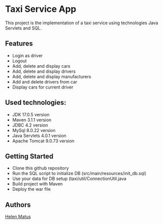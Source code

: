 # Taxi Service App
This project is the implementation of a taxi service using technologies Java Servlets and SQL.
## Features
- Login as driver
- Logout
- Add, delete and display cars
- Add, delete and display drivers
- Add, delete and display manufacturers
- Add and delete drivers from car
- Display cars for current driver
## Used technologies:
- JDK 17.0.5 version
- Maven 3.1.1 version
- JDBC 4.2 version
- MySql 8.0.22 version
- Java Servlets 4.0.1 version
- Apache Tomcat 9.0.73 version
## Getting Started
- Clone this github repository
- Run the SQL script to initialize DB (src/main/resources/init_db.sql)
- Use your data for DB setup (taxi/util/ConnectionUtil.java
- Build project with Maven
- Deploy the war file
## Authors
[Helen Matus](https://github.com/HelenMatus)
